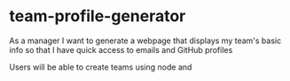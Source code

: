 # team-profile-generator

As a manager
I want to generate a webpage that displays my team's basic info
so that I have quick access to emails and GitHub profiles

Users will be able to create teams using node and  